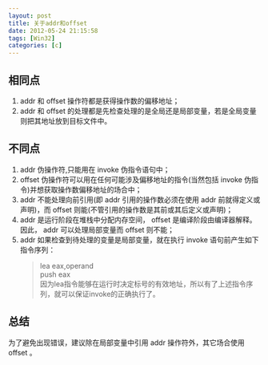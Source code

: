 ```yaml
---
layout: post
title: 关于addr和offset
date: 2012-05-24 21:15:58
tags: [Win32]
categories: [c]
---
```


## 相同点

1. addr 和 offset 操作符都是获得操作数的偏移地址；
2. addr 和 offset 的处理都是先检查处理的是全局还是局部变量，若是全局变量则把其地址放到目标文件中。

## 不同点

1. addr 伪操作符,只能用在 invoke 伪指令语句中；
2. offset 伪操作符可以用在任何可能涉及偏移地址的指令(当然包括 invoke 伪指令)并想获取操作数偏移地址的场合中；
3. addr 不能处理向前引用(即 addr 引用的操作数必须在使用 addr 前就得定义或声明)，而 offset 则能(不管引用的操作数是其前或其后定义或声明)；
4. addr 是运行阶段在堆栈中分配内存空间， offset 是编译阶段由编译器解释。因此， addr 可以处理局部变量而 offset 则不能；
5. addr 如果检查到待处理的变量是局部变量，就在执行 invoke 语句前产生如下指令序列：    
    >lea  eax,operand  
    >push eax  
    >因为lea指令能够在运行时决定标号的有效地址，所以有了上述指令序列，就可以保证invoke的正确执行了。

## 总结
为了避免出现错误，建议除在局部变量中引用 addr 操作符外，其它场合使用 offset 。